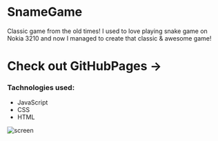 # SnameGame
Classic game from the old times! I used to love playing snake game on Nokia 3210 and now I managed to create that classic & awesome game!
<h1>Check out GitHubPages -> </h1>
<h3>Tachnologies used:</h3>
<ul>
  <li>
    JavaScript
    </li>
    <li>
    CSS
    </li>
      <li>
    HTML
    </li>
  </ul>


![screen](https://user-images.githubusercontent.com/36127590/139927350-86e15bb2-844e-475b-9828-0c28e9f22705.png)
